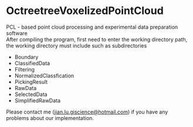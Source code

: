 # OctreetreeVoxelizedPointCloud
PCL - based point cloud processing and experimental data preparation software  
After compiling the program, first need to enter the working directory path, the working directory must include such as subdirectories
* Boundary  
* ClassifiedData
* Filtering
* NormalizedClassfication
* PickingResult
* RawData
* SelectedData
* SimplifiedRawData
  
Please contact me (jian.lu.giscience@hotmail.com) if you have any problems about our implementation.
